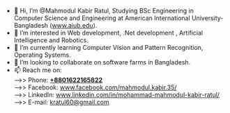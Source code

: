- 👋 Hi, I’m @Mahmodul Kabir Ratul, Studying BSc Engineering in Computer Science and Engineering at American International University-Bangladesh (www.aiub.edu).
- 👀 I’m interested in Web development, .Net development , Artificial Intelligence and Robotics.
- 🌱 I’m currently learning Computer Vision and Pattern Recognition, Operating Systems.
- 💞️ I’m looking to collaborate on software farms in Bangladesh.
- 📫 Reach me on: <br>
-->> Phone: <a href="tel:+8801622165822"><b>+8801622165822</b></a><br>
-->> Facebook: www.facebook.com/mahmodul.kabir.35/ <br>
-->> LinkedIn: www.linkedin.com/in/mohammad-mahmodul-kabir-ratul/ <br>
-->> E-mail: kratul60@gmail.com

<!---
MahmodulRatul/MahmodulRatul is a ✨ special ✨ repository because its `README.md` (this file) appears on your GitHub profile.
You can click the Preview link to take a look at your changes.
--->
